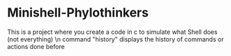 # Minishell-Phylothinkers
This is a project where you create a code in c to simulate what Shell does (not everything) \n
command "history" displays the history of commands or actions done before

